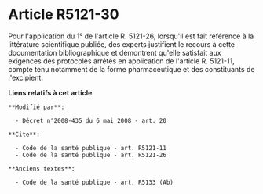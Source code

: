 # Article R5121-30

Pour l'application du 1° de l'article R. 5121-26, lorsqu'il est fait référence à la littérature scientifique publiée, des
experts justifient le recours à cette documentation bibliographique et démontrent qu'elle satisfait aux exigences des
protocoles arrêtés en application de l'article R. 5121-11, compte tenu notamment de la forme pharmaceutique et des
constituants de l'excipient.

**Liens relatifs à cet article**

	**Modifié par**:

	  - Décret n°2008-435 du 6 mai 2008 - art. 20

	**Cite**:

	  - Code de la santé publique - art. R5121-11
	  - Code de la santé publique - art. R5121-26

	**Anciens textes**:

	  - Code de la santé publique - art. R5133 (Ab)
